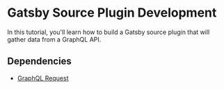 # Gatsby Source Plugin Development

In this tutorial, you'll learn how to build a Gatsby source plugin that will gather data from a GraphQL API.

## Dependencies

- [GraphQL Request](https://www.npmjs.com/package/graphql-request)
